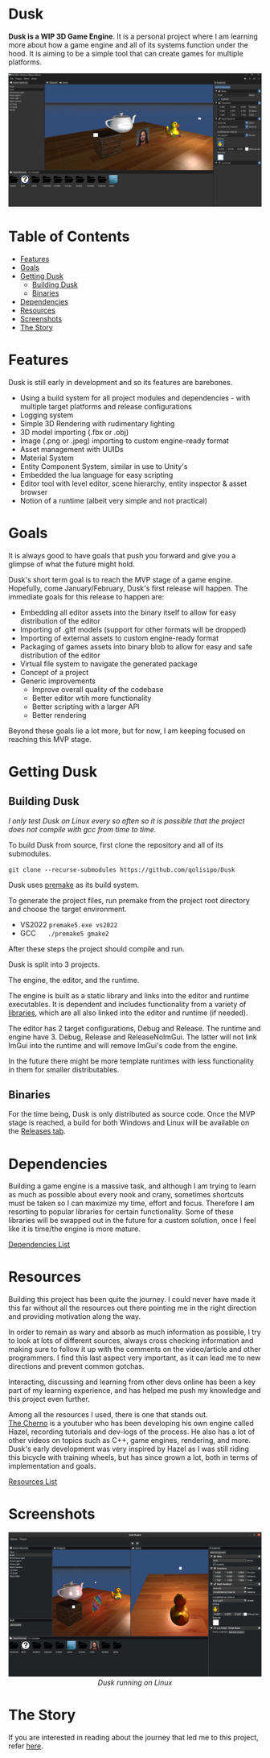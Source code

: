 # Dusk

**Dusk is a WIP 3D Game Engine**. It is a personal project where I am learning more about how a game engine and all of its systems function under the hood. It is aiming to be a simple tool that can create games for multiple platforms.

<p align="center">
<img src=".github/images/dusk_windows.png">
</p>

# Table of Contents

  * [Features](#features)
  * [Goals](#goals)
  * [Getting Dusk](#getting-dusk)
    * [Building Dusk](#building-dusk)
    * [Binaries](#binaries)
  * [Dependencies](#dependencies)
  * [Resources](#resources)
  * [Screenshots](#screenshots)
  * [The Story](#the-story)
  
# Features

Dusk is still early in development and so its features are barebones.

- Using a build system for all project modules and dependencies - with multiple target platforms and release configurations
- Logging system 
- Simple 3D Rendering with rudimentary lighting
- 3D model importing (.fbx or .obj)
- Image (.png or .jpeg) importing to custom engine-ready format
- Asset management with UUIDs
- Material System
- Entity Component System, similar in use to Unity's
- Embedded the lua language for easy scripting
- Editor tool with level editor, scene hierarchy, entity inspector & asset browser
- Notion of a runtime (albeit very simple and not practical)
  
# Goals

It is always good to have goals that push you forward and give you a glimpse of what the future might hold.

Dusk's short term goal is to reach the MVP stage of a game engine. Hopefully, come January/February, Dusk's first release will happen.
The immediate goals for this release to happen are:

- Embedding all editor assets into the binary itself to allow for easy distribution of the editor
- Importing of .gltf models (support for other formats will be dropped)
- Importing of external assets to custom engine-ready format
- Packaging of games assets into binary blob to allow for easy and safe distribution of the editor
- Virtual file system to navigate the generated package
- Concept of a project
- Generic improvements
  - Improve overall quality of the codebase
  - Better editor wtih more functionality
  - Better scripting with a larger API
  - Better rendering

Beyond these goals lie a lot more, but for now, I am keeping focused on reaching this MVP stage.

# Getting Dusk

## Building Dusk

*I only test Dusk on Linux every so often so it is possible that the project does not compile with gcc from time to time.*

To build Dusk from source, first clone the repository and all of its submodules.

`git clone --recurse-submodules https://github.com/qolisipo/Dusk`<br>

Dusk uses [premake](https://premake.github.io/) as its build system.<br>

To generate the project files, run premake from the project root directory and choose the target environment.

- VS2022 `premake5.exe vs2022`
- GCC &nbsp;&nbsp;&nbsp;&nbsp; `./premake5 gmake2`

After these steps the project should compile and run.

Dusk is split into 3 projects.

The engine, the editor, and the runtime.

The engine is built as a static library and links into the editor and runtime executables. 
It is dependent and includes functionality from a variety of [libraries](https://github.com/qolisipo/Dusk/blob/main/.github/DEPENDENCIES.md), which are all also linked into the editor and runtime (if needed).

The editor has 2 target configurations, Debug and Release. The runtime and engine have 3. Debug, Release and ReleaseNoImGui. The latter will not link ImGui into the runtime and will remove ImGui's code from the engine.

In the future there might be more template runtimes with less functionality in them for smaller distributables. 

## Binaries

For the time being, Dusk is only distributed as source code. Once the MVP stage is reached, a build for both Windows and Linux will be available on the [Releases tab](https://github.com/qolisipo/Dusk/releases). 

# Dependencies

Building a game engine is a massive task, and although I am trying to learn as much as possible about every nook and crany, sometimes shortcuts must be taken so I can maximize my time, effort and focus. Therefore I am resorting to popular libraries for certain functionality.
Some of these libraries will be swapped out in the future for a custom solution, once I feel like it is time/the engine is more mature.

[Dependencies List](https://github.com/qolisipo/Dusk/blob/main/.github/DEPENDENCIES.md)

# Resources

Building this project has been quite the journey. I could never have made it this far without all the resources out there pointing me in the right direction and providing motivation along the way.<br>

In order to remain as wary and absorb as much information as possible, I try to look at lots of different sources, always cross checking information and making sure to follow it up with the comments on the video/article and other programmers. I find this last aspect very important, as it can  lead me to new directions and prevent common gotchas.<br>

Interacting, discussing and learning from other devs online has been a key part of my learning experience, and has helped me push my knowledge and this project even further.

Among all the resources I used, there is one that stands out.<br> 
[The Cherno](https://www.youtube.com/channel/UCQ-W1KE9EYfdxhL6S4twUNw) is a youtuber who has been developing his own engine called Hazel, recording tutorials and dev-logs of the process. He also has a lot of other videos on topics such as C++, game engines, rendering, and more.<br> 
Dusk's early development was very inspired by Hazel as I was still riding this bicycle with training wheels, but has since grown a lot, both in terms of implementation and goals.

[Resources List](https://github.com/qolisipo/Dusk/blob/main/.github/RESOURCES.md)

# Screenshots

<p align="center">
<img src=".github/images/dusk_linux.png">
<i>Dusk running on Linux</i>
</p>

# The Story

If you are interested in reading about the journey that led me to this project, refer [here](https://github.com/qolisipo/Dusk/blob/main/.github/STORY.md).
